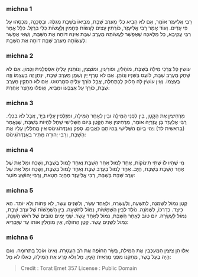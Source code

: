 
### michna 1
רַבִּי אֱלִיעֶזֶר אוֹמֵר, אִם לֹא הֵבִיא כְלִי מֵעֶרֶב שַׁבָּת, מְבִיאוֹ בְשַׁבָּת מְגֻלֶּה. וּבַסַּכָּנָה, מְכַסֵּהוּ עַל פִּי עֵדִים. וְעוֹד אָמַר רַבִּי אֱלִיעֶזֶר, כּוֹרְתִין עֵצִים לַעֲשׂוֹת פֶּחָמִין וְלַעֲשׂוֹת כְּלִי בַרְזֶל. כְּלָל אָמַר רַבִּי עֲקִיבָא, כָּל מְלָאכָה שֶׁאֶפְשָׁר לַעֲשׂוֹתָהּ מֵעֶרֶב שַׁבָּת אֵינָהּ דּוֹחָה אֶת הַשַּׁבָּת, וְשֶׁאִי אֶפְשָׁר לַעֲשׂוֹתָהּ מֵעֶרֶב שַׁבָּת דּוֹחָה אֶת הַשַּׁבָּת:

### michna 2
עוֹשִׂין כָּל צָרְכֵי מִילָה בְשַׁבָּת, מוֹהֲלִין, וּפוֹרְעִין, וּמוֹצְצִין, וְנוֹתְנִין עָלֶיהָ אִסְפְּלָנִית וְכַמּוֹן. אִם לֹא שָׁחַק מֵעֶרֶב שַׁבָּת, לוֹעֵס בְּשִׁנָּיו וְנוֹתֵן. אִם לֹא טָרַף יַיִן וְשֶׁמֶן מֵעֶרֶב שַׁבָּת, יִנָּתֵן זֶה בְעַצְמוֹ וְזֶה בְעַצְמוֹ. וְאֵין עוֹשִׂין לָהּ חָלוּק לְכַתְּחִלָּה, אֲבָל כּוֹרֵךְ עָלֶיהָ סְמַרְטוּט. אִם לֹא הִתְקִין מֵעֶרֶב שַׁבָּת, כּוֹרֵךְ עַל אֶצְבָּעוֹ וּמֵבִיא, וַאֲפִלּוּ מֵחָצֵר אַחֶרֶת:

### michna 3
מַרְחִיצִין אֶת הַקָּטָן, בֵּין לִפְנֵי הַמִּילָה וּבֵין לְאַחַר הַמִּילָה, וּמְזַלְּפִין עָלָיו בַּיָּד, אֲבָל לֹא בִכְלִי. רַבִּי אֶלְעָזָר בֶּן עֲזַרְיָה אוֹמֵר, מַרְחִיצִין אֶת הַקָּטָן בַּיּוֹם הַשְּׁלִישִׁי שֶׁחָל לִהְיוֹת בְּשַׁבָּת, שֶׁנֶּאֱמַר (בראשית לד) וַיְהִי בַיּוֹם הַשְּׁלִישִׁי בִּהְיוֹתָם כֹּאֲבִים. סָפֵק וְאַנְדְּרוֹגִינוֹס אֵין מְחַלְּלִין עָלָיו אֶת הַשַּׁבָּת, וְרַבִּי יְהוּדָה מַתִּיר בְּאַנְדְּרוֹגִינוֹס:

### michna 4
מִי שֶׁהָיוּ לוֹ שְׁתֵּי תִינוֹקוֹת, אֶחָד לָמוּל אַחַר הַשַּׁבָּת וְאֶחָד לָמוּל בְּשַׁבָּת, וְשָׁכַח וּמָל אֶת שֶׁל אַחַר הַשַּׁבָּת בְּשַׁבָּת, חַיָּב. אֶחָד לָמוּל בְּעֶרֶב שַׁבָּת וְאֶחָד לָמוּל בְּשַׁבָּת, וְשָׁכַח וּמָל אֶת שֶׁל עֶרֶב שַׁבָּת בְּשַׁבָּת, רַבִּי אֱלִיעֶזֶר מְחַיֵּב חַטָּאת, וְרַבִּי יְהוֹשֻׁעַ פּוֹטֵר:

### michna 5
קָטָן נִמּוֹל לִשְׁמֹנָה, לְתִשְׁעָה, וְלַעֲשָׂרָה, וּלְאַחַד עָשָׂר, וְלִשְׁנֵים עָשָׂר, לֹא פָחוֹת וְלֹא יוֹתֵר. הָא כֵּיצַד. כְּדַרְכּוֹ, לִשְׁמֹנָה. נוֹלַד לְבֵין הַשְּׁמָשׁוֹת, נִמּוֹל לְתִשְׁעָה. בֵּין הַשְּׁמָשׁוֹת שֶׁל עֶרֶב שַׁבָּת, נִמּוֹל לַעֲשָׂרָה. יוֹם טוֹב לְאַחַר הַשַּׁבָּת, נִמּוֹל לְאַחַד עָשָׂר. שְׁנֵי יָמִים טוֹבִים שֶׁל רֹאשׁ הַשָּׁנָה, נִמּוֹל לִשְׁנֵים עָשָׂר. קָטָן הַחוֹלֶה, אֵין מוֹהֲלִין אוֹתוֹ עַד שֶׁיַּבְרִיא:

### michna 6
אֵלּוּ הֵן צִיצִין הַמְעַכְּבִין אֶת הַמִּילָה, בָּשָׂר הַחוֹפֶה אֶת רֹב הָעֲטָרָה. וְאֵינוֹ אוֹכֵל בַּתְּרוּמָה. וְאִם הָיָה בַעַל בָּשָׂר, מְתַקְּנוֹ מִפְּנֵי מַרְאִית הָעָיִן. מָל וְלֹא פָרַע אֶת הַמִּילָה, כְּאִלּוּ לֹא מָל:

>Credit : Torat Emet 357
>License : Public Domain 